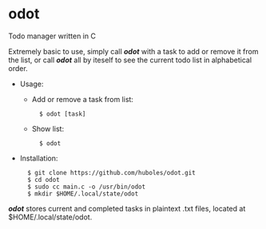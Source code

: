 # odot
Todo manager written in C

Extremely basic to use, simply call ***odot*** with a task to add or
remove it from the list, or call ***odot*** all by iteself to see the
current todo list in alphabetical order.

* Usage:

    - Add or remove a task from list:
 
            $ odot [task]  
    
    - Show list:
 
            $ odot 
    
* Installation:

        $ git clone https://github.com/huboles/odot.git
        $ cd odot
        $ sudo cc main.c -o /usr/bin/odot
        $ mkdir $HOME/.local/state/odot

***odot*** stores current and completed tasks in plaintext .txt files, located at
$HOME/.local/state/odot.

